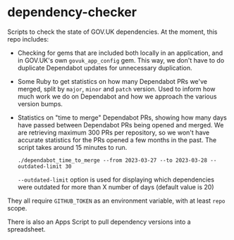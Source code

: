 # dependency-checker

Scripts to check the state of GOV.UK dependencies. At the moment,
this repo includes:

- Checking for gems that are included both locally in an application,
  and in GOV.UK's own `govuk_app_config` gem. This way, we don't have
  to do duplicate Dependabot updates for unnecessary duplication.

- Some Ruby to get statistics on how many Dependabot PRs we've merged,
  split by `major`, `minor` and `patch` version. Used to inform how
  much work we do on Dependabot and how we approach the various
  version bumps.

- Statistics on "time to merge" Dependabot PRs, showing how many days
  have passed between Dependabot PRs being opened and merged. We are
  retrieving maximum 300 PRs per repository, so we won't have accurate
  statistics for the PRs opened a few months in the past. The script
  takes around 15 minutes to run.

  ```
  ./dependabot_time_to_merge --from 2023-03-27 --to 2023-03-28 --outdated-limit 30
  ```

  `--outdated-limit` option is used for displaying which dependencies were outdated
  for more than X number of days (default value is 20)

They all require `GITHUB_TOKEN` as an environment variable, with at
least `repo` scope.

There is also an Apps Script to pull dependency versions into a spreadsheet.